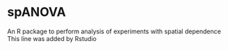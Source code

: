 # spANOVA
An R package to perform analysis of experiments with spatial dependence  
This line was added by Rstudio


